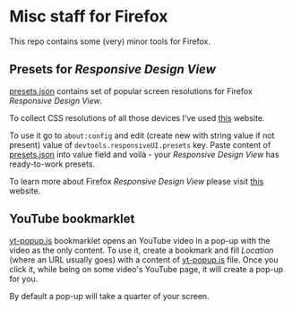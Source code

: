 # Misc staff for Firefox

This repo contains some (very) minor tools for Firefox.


## Presets for _Responsive Design View_

[presets.json](presets.json) contains set of popular screen resolutions for Firefox _Responsive Design View_.

To collect CSS resolutions of all those devices I've used [this](http://mydevice.io/devices/) website.

To use it go to `about:config` and edit (create new with string value if not present) value of `devtools.responsiveUI.presets` key. Paste content of [presets.json](presets.json) into value field and voilà - your _Responsive Design View_ has ready-to-work presets.

To learn more about Firefox _Responsive Design View_ please visit [this](https://developer.mozilla.org/en-US/docs/Tools/Responsive_Design_View) website.


## YouTube bookmarklet

[yt-popup.js](yt-popup.js) bookmarklet opens an YouTube video in a pop-up with the  video as the only content. To use
it, create a bookmark and fill _Location_ (where an URL usually goes) with a content of [yt-popup.js](yt-popup.js)
file. Once you click it, while being on some video's YouTube page, it will create a pop-up for you.

By default a pop-up will take a quarter of your screen.
